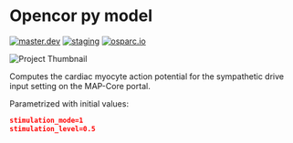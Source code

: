 # Opencor py model
[![master.dev](https://img.shields.io/website?down_message=offline&label=master.dev&up_message=run&url=https%3A//osparc01.speag.com)](https://osparc01.speag.com/study/194bb264-a717-11e9-9dff-02420aff2767?stimulation_mode=1&stimulation_level=0.5)
[![staging](https://img.shields.io/website?down_message=offline&label=staging&up_message=run&url=https%3A//staging.osparc.io)](https://staging.osparc.io/study/194bb264-a717-11e9-9dff-02420aff2767?stimulation_mode=1&stimulation_level=0.5)
[![osparc.io](https://img.shields.io/website?down_message=offline&label=osparc.io&up_message=run&url=https%3A//osparc.io)](https://osparc.io/study/0da37066-acb3-11e9-a6c7-02420aff77ac?stimulation_mode=1&stimulation_level=0.5)

![Project Thumbnail](https://assets.discover.blackfynn.com/dataset-assets/7/6/banner.jpg)

Computes the cardiac myocyte action potential for the sympathetic drive input setting on the MAP-Core portal.


Parametrized with initial values:

```json
stimulation_mode=1
stimulation_level=0.5
```
